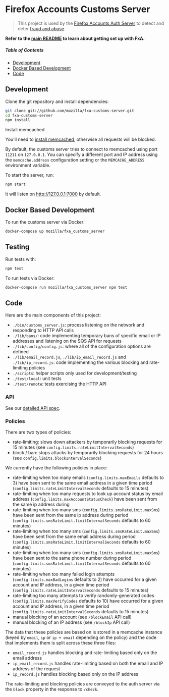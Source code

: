 # Firefox Accounts Customs Server

> This project is used by the [Firefox Accounts Auth Server](https://github.com/mozilla/fxa-auth-server) to detect and deter [fraud and abuse](https://wiki.mozilla.org/Identity/Firefox_Accounts/Fraud_and_abuse).

**Refer to the [main README](https://github.com/mozilla/fxa/blob/master/README.md) to learn about getting set up with FxA.**

##### Table of Contents

- [Development](#development)
- [Docker Based Development](#docker-based-development)
- [Code](#code)

## Development

Clone the git repository and install dependencies:

```sh
git clone git://github.com/mozilla/fxa-customs-server.git
cd fxa-customs-server
npm install
```

Install memcached

You'll need to [install memcached](http://www.memcached.org/downloads), otherwise all requests will be blocked.

By default, the customs server tries to connect to memcached using port `11211` on `127.0.0.1`. You can specify a different port and IP address using the `memcache.address` configuration setting or the `MEMCACHE_ADDRESS` environment variable.

To start the server, run:

```sh
npm start
```

It will listen on http://127.0.0.1:7000 by default.

## Docker Based Development

To run the customs server via Docker:

```sh
docker-compose up mozilla/fxa_customs_server
```

## Testing

Run tests with:

```sh
npm test
```

To run tests via Docker:

```sh
docker-compose run mozilla/fxa_customs_server npm test
```

## Code

Here are the main components of this project:

- `./bin/customs_server.js`: process listening on the network and responding to HTTP API calls
- `./lib/bans/`: code implementing temporary bans of specific email or IP addresses and listening on the SQS API for requests
- `./lib/config/config.js`: where all of the configuration options are defined
- `./lib/email_record.js`, `./lib/ip_email_record.js` and `./lib/ip_record.js`: code implementing the various blocking and rate-limiting policies
- `./scripts`: helper scripts only used for development/testing
- `./test/local`: unit tests
- `./test/remote`: tests exercising the HTTP API

### API

See our [detailed API spec](/docs/api.md).

### Policies

There are two types of policies:

- rate-limiting: slows down attackers by temporarily blocking requests for 15 minutes (see `config.limits.rateLimitIntervalSeconds`)
- block / ban: stops attacks by temporarily blocking requests for 24 hours (see `config.limits.blockIntervalSeconds`)

We currently have the following policies in place:

- rate-limiting when too many emails (`config.limits.maxEmails` defaults to 3) have been sent to the same email address in a given time period (`config.limits.rateLimitIntervalSeconds` defaults to 15 minutes)
- rate-limiting when too many requests to look up account status by email address (`config.limits.maxAccountStatusCheck`) have been sent from the same ip address during
- rate-limiting when too many sms (`config.limits.smsRateLimit.maxSms`) have been sent from the same ip address during period (`config.limits.smsRateLimit.limitIntervalSeconds` defaults to 60 minutes)
- rate-limiting when too many sms (`config.limits.smsRateLimit.maxSms`) have been sent from the same email address during period (`config.limits.smsRateLimit.limitIntervalSeconds` defaults to 60 minutes)
- rate-limiting when too many sms (`config.limits.smsRateLimit.maxSms`) have been sent to the same phone number during period (`config.limits.smsRateLimit.limitIntervalSeconds` defaults to 60 minutes)
- rate-limiting when too many failed login attempts (`config.limits.maxBadLogins` defaults to 2) have occurred for a given account and IP address, in a given time period (`config.limits.rateLimitIntervalSeconds` defaults to 15 minutes)
- rate-limiting too many attempts to verify randomly-generated codes (`config.limits.maxVerifyCodes` defaults to 10) have occurred for a given account and IP address, in a given time period (`config.limits.rateLimitIntervalSeconds` defaults to 15 minutes)
- manual blocking of an account (see `/blockEmail` API call)
- manual blocking of an IP address (see `/blockIp` API call)

The data that these policies are based on is stored in a memcache instance (keyed by `email`, `ip` or `ip + email` depending on the policy) and the code that implements them is split across these three files:

- `email_record.js` handles blocking and rate-limiting based only on the email address
- `ip_email_record.js` handles rate-limiting based on both the email and IP address of the request
- `ip_record.js` handles blocking based only on the IP address

The rate-limiting and blocking policies are conveyed to the auth server via the `block` property in the response to `/check`.
